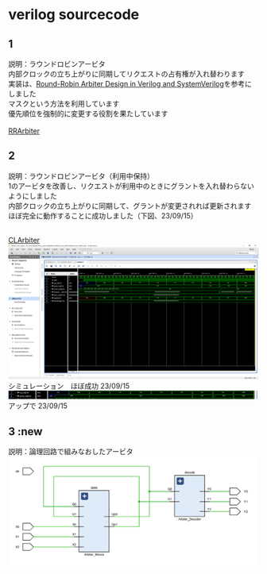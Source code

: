 # verilog sourcecode

## 1
説明：ラウンドロビンアービタ<br>
内部クロックの立ち上がりに同期してリクエストの占有権が入れ替わります　<br>
実装は、[Round-Robin Arbiter Design in Verilog and SystemVerilog](https://circuitcove.com/design-examples-rr-arbiter/)を参考にしました <br>
マスクという方法を利用しています <br>
優先順位を強制的に変更する役割を果たしています <br> <br>
[RRArbiter](./RRArbiter_230914/Arbiter.sv) <br>

## 2 
説明：ラウンドロビンアービタ（利用中保持）<br>
1のアービタを改善し、リクエストが利用中のときにグラントを入れ替わらないようにしました <br>
内部クロックの立ち上がりに同期して、グラントが変更されれば更新されます <br>
ほぼ完全に動作することに成功しました（下図、23/09/15）<br> <br>

[CLArbiter](./CLArbiter_230914/CLArbiter.sv) <br>
![simulation](./CLArbiter_230914/image/CLArbiter_simulation_4.PNG)  <br>
シミュレーション　ほぼ成功 23/09/15
![simulation](./CLArbiter_230914/image/CLArbiter_simulation_5.PNG)  <br>
アップで 23/09/15

## 3 :new
説明：論理回路で組みなおしたアービタ <br>
![schematic](./Arbiter3_230923/092302.PNG)  <br>
